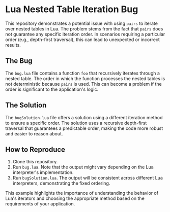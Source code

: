 # Lua Nested Table Iteration Bug

This repository demonstrates a potential issue with using `pairs` to iterate over nested tables in Lua.  The problem stems from the fact that `pairs` does not guarantee any specific iteration order.  In scenarios requiring a particular order (e.g., depth-first traversal), this can lead to unexpected or incorrect results.

## The Bug

The `bug.lua` file contains a function `foo` that recursively iterates through a nested table. The order in which the function processes the nested tables is not deterministic because `pairs` is used. This can become a problem if the order is significant to the application's logic.

## The Solution

The `bugSolution.lua` file offers a solution using a different iteration method to ensure a specific order. The solution uses a recursive depth-first traversal that guarantees a predictable order, making the code more robust and easier to reason about.

## How to Reproduce

1. Clone this repository.
2. Run `bug.lua`. Note that the output might vary depending on the Lua interpreter's implementation.
3. Run `bugSolution.lua`. The output will be consistent across different Lua interpreters, demonstrating the fixed ordering.

This example highlights the importance of understanding the behavior of Lua's iterators and choosing the appropriate method based on the requirements of your application.